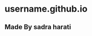 # username.github.io

<!DOCTYPE html>
<html><head>
<title>sadra harati</title>
</head>
<body>


<h2>Made By sadra harati</h2>

 
</body></html>

